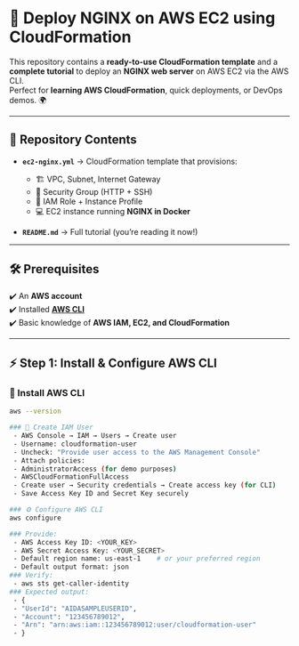 # 🚀 Deploy NGINX on AWS EC2 using CloudFormation

This repository contains a **ready-to-use CloudFormation template** and a **complete tutorial** to deploy an **NGINX web server** on AWS EC2 via the AWS CLI.  
Perfect for **learning AWS CloudFormation**, quick deployments, or DevOps demos. 🌍

---

## 📂 Repository Contents
- **`ec2-nginx.yml`** → CloudFormation template that provisions:
  - 🏗️ VPC, Subnet, Internet Gateway  
  - 🔐 Security Group (HTTP + SSH)  
  - 👤 IAM Role + Instance Profile  
  - 💻 EC2 instance running **NGINX in Docker**  

- **`README.md`** → Full tutorial (you’re reading it now!)

---

## 🛠️ Prerequisites
✔️ An **AWS account**  
✔️ Installed **[AWS CLI](https://docs.aws.amazon.com/cli/latest/userguide/getting-started-install.html)**  
✔️ Basic knowledge of **AWS IAM, EC2, and CloudFormation**  

---

## ⚡ Step 1: Install & Configure AWS CLI

### 🔽 Install AWS CLI
```bash
aws --version

### 🔑 Create IAM User
 - AWS Console → IAM → Users → Create user
 - Username: cloudformation-user
 - Uncheck: "Provide user access to the AWS Management Console"
 - Attach policies:
 - AdministratorAccess (for demo purposes)
 - AWSCloudFormationFullAccess
 - Create user → Security credentials → Create access key (for CLI)
 - Save Access Key ID and Secret Key securely

### ⚙️ Configure AWS CLI
aws configure

### Provide:
 - AWS Access Key ID: <YOUR_KEY>
 - AWS Secret Access Key: <YOUR_SECRET>
 - Default region name: us-east-1    # or your preferred region
 - Default output format: json
### Verify:
 - aws sts get-caller-identity
### Expected output:
 - {
 - "UserId": "AIDASAMPLEUSERID",
 - "Account": "123456789012",
 - "Arn": "arn:aws:iam::123456789012:user/cloudformation-user"
 - }







